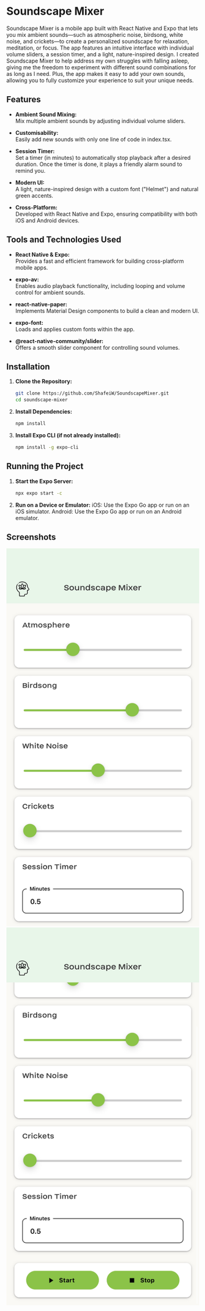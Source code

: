 # Soundscape Mixer

Soundscape Mixer is a mobile app built with React Native and Expo that lets you mix ambient sounds—such as atmospheric noise, birdsong, white noise, and crickets—to create a personalized soundscape for relaxation, meditation, or focus. The app features an intuitive interface with individual volume sliders, a session timer, and a light, nature-inspired design. I created Soundscape Mixer to help address my own struggles with falling asleep, giving me the freedom to experiment with different sound combinations for as long as I need. Plus, the app makes it easy to add your own sounds, allowing you to fully customize your experience to suit your unique needs.
## Features

- **Ambient Sound Mixing:**  
  Mix multiple ambient sounds by adjusting individual volume sliders.

- **Customisability:**  
  Easily add new sounds with only one line of code in index.tsx.
  
- **Session Timer:**  
  Set a timer (in minutes) to automatically stop playback after a desired duration. Once the timer is done, it plays a friendly alarm sound to remind you. 

- **Modern UI:**  
  A light, nature-inspired design with a custom font ("Helmet") and natural green accents.

- **Cross-Platform:**  
  Developed with React Native and Expo, ensuring compatibility with both iOS and Android devices.

## Tools and Technologies Used

- **React Native & Expo:**  
  Provides a fast and efficient framework for building cross-platform mobile apps.

- **expo-av:**  
  Enables audio playback functionality, including looping and volume control for ambient sounds.

- **react-native-paper:**  
  Implements Material Design components to build a clean and modern UI.

- **expo-font:**  
  Loads and applies custom fonts within the app.

- **@react-native-community/slider:**  
  Offers a smooth slider component for controlling sound volumes.

## Installation

1. **Clone the Repository:**

   ```bash
   git clone https://github.com/ShafeiW/SoundscapeMixer.git
   cd soundscape-mixer
   ```
2. **Install Dependencies:**   

   ```bash
   npm install
   ```

3. **Install Expo CLI (if not already installed):** 

   ```bash
   npm install -g expo-cli
   ```

## Running the Project 

1. **Start the Expo Server:**

   ```bash
   npx expo start -c
   ```

2. **Run on a Device or Emulator:**
iOS: Use the Expo Go app or run on an iOS simulator.
Android: Use the Expo Go app or run on an Android emulator.

## Screenshots 
![Main Interface](screenshots/mixer1.png)
![Main Interface](screenshots/mixer2.png)
